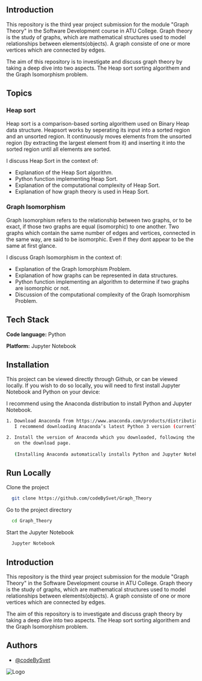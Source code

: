 
## Introduction

This repository is the third year project submission 
for the module "Graph Theory" in the Software Development 
course in ATU College. Graph theory is the study of graphs, 
which are mathematical structures used to model relationships 
between elements(objects). A graph consiste of one or more vertices which are connected by edges.

The aim of this repository is to 
investigate and discuss graph theory by taking a deep dive 
into two aspects. The Heap sort sorting 
algorithem and the Graph Isomorphism problem.




## Topics

### Heap sort
Heap sort is a comparison-based sorting algorithem used on 
Binary Heap data structure. Heapsort works by seperating its 
input into a sorted region and an unsorted region. It 
continuously moves elements from the unsorted region 
(by extracting the largest element from it) and inserting 
it into the sorted region until all elements are sorted.

I discuss Heap Sort in the context of:
* Explanation of the Heap Sort algorithm.
* Python function implementing Heap Sort.
* Explanation of the computational complexity of Heap Sort.
* Explanation of how graph theory is used in Heap Sort.

### Graph Isomorphism
Graph Isomorphism refers to the relationship between two graphs,
or to be exact, if those two graphs are equal (isomorphic) to 
one another. Two graphs which contain the same number of 
edges and vertices, connected in the same way, are said to be 
isomorphic. Even if they dont appear to be the same at first 
glance.

I discuss Graph Isomorphism in the context of:
* Explanation of the Graph Iomorphism Problem.
* Explanation of how graphs can be represented in data structures.
* Python function implementing an algorithm to determine if two graphs are isomorphic or not.
* Discussion of the computational complexity of the Graph Isomorphism Problem.
## Tech Stack

**Code language:** Python

**Platform:** Jupyter Notebook

## Installation

This project can be viewed directly through Github, or can be
viewed locally. If you wish to do so locally, you will need
to first install Jupyter Notebook and Python on your device:


I recommend using the Anaconda distribution to install 
Python and Jupyter Notebook. 



```bash
1. Download Anaconda from https://www.anaconda.com/products/distribution. 
   I recommend downloading Anaconda’s latest Python 3 version (currently Python 3.7).

```
```bash
2. Install the version of Anaconda which you downloaded, following the instructions 
   on the download page.
   
   (Installing Anaconda automatically installs Python and Jupyter Notebook)

```

## Run Locally

Clone the project

```bash
  git clone https://github.com/codeBySvet/Graph_Theory
```

Go to the project directory

```bash
  cd Graph_Theory
```

Start the Jupyter Notebook

```bash
  Jupyter Notebook
```


## Introduction

This repository is the third year project submission 
for the module "Graph Theory" in the Software Development 
course in ATU College. Graph theory is the study of graphs, 
which are mathematical structures used to model relationships 
between elements(objects). A graph consiste of one or more vertices which are connected by edges.

The aim of this repository is to 
investigate and discuss graph theory by taking a deep dive 
into two aspects. The Heap sort sorting 
algorithem and the Graph Isomorphism problem.




## Authors

- [@codeBySvet](https://github.com/codeBySvet)


![Logo](https://www.lyit.ie/Portals/_default/Skins/LYIT/Images/logo-ATu-letterkenny-mobile.png)

